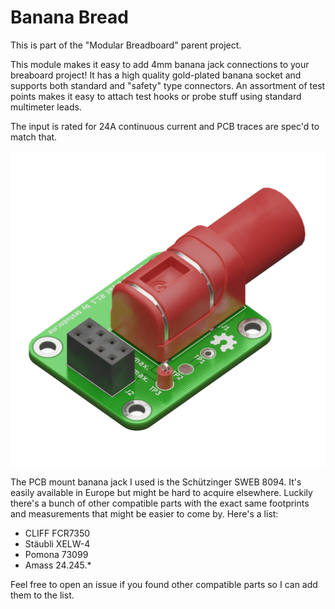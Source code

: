 # Banana Bread

This is part of the "Modular Breadboard" parent project.

This module makes it easy to add 4mm banana jack connections to your breaboard project! It has a high quality gold-plated banana socket and supports both standard and "safety" type connectors. An assortment of test points makes it easy to attach test hooks or probe stuff using standard multimeter leads.

The input is rated for 24A continuous current and PCB traces are spec'd to match that.

![Alt text](./images/thumbnail.png)


The PCB mount banana jack I used is the Schützinger SWEB 8094. It's easily available in Europe but might be hard to acquire elsewhere. Luckily there's a bunch of other compatible parts with the exact same footprints and measurements that might be easier to come by. Here's a list:

* CLIFF FCR7350
* Stäubli XELW-4
* Pomona 73099
* Amass 24.245.*

Feel free to open an issue if you found other compatible parts so I can add them to the list.